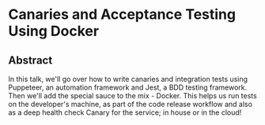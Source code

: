 # Canaries and Acceptance Testing Using Docker

## Abstract

In this talk, we'll go over how to write canaries and integration tests using Puppeteer, an automation framework and Jest, a BDD testing framework. Then we'll add the special sauce to the mix - Docker. This helps us run tests on the developer's machine, as part of the code release workflow and also as a deep health check Canary for the service; in house or in the cloud!
